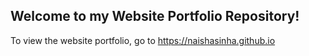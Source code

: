 ## Welcome to my Website Portfolio Repository!
To view the website portfolio, go to https://naishasinha.github.io

